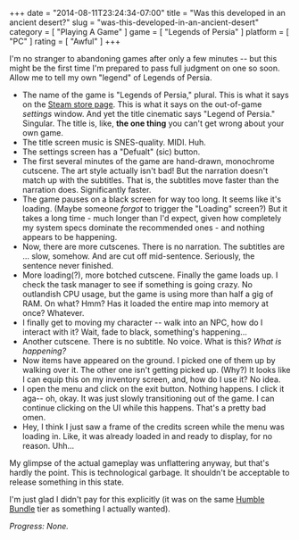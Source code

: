 +++
date = "2014-08-11T23:24:34-07:00"
title = "Was this developed in an ancient desert?"
slug = "was-this-developed-in-an-ancient-desert"
category = [ "Playing A Game" ]
game = [ "Legends of Persia" ]
platform = [ "PC" ]
rating = [ "Awful" ]
+++

I'm no stranger to abandoning games after only a few minutes -- but this might be the first time I'm prepared to pass full judgment on one so soon.  Allow me to tell my own "legend" of Legends of Persia.

* The name of the game is "Legends of Persia," plural.  This is what it says on the <a href="http://store.steampowered.com/app/301220/">Steam store page</a>.  This is what it says on the out-of-game <i>settings</i> window.  And yet the title cinematic says "Legend of Persia."  Singular.  The title is, like, <b>the one thing</b> you can't get wrong about your own game.
* The title screen music is SNES-quality.  MIDI.  Huh.
* The settings screen has a "Defualt" (sic) button.
* The first several minutes of the game are hand-drawn, monochrome cutscene.  The art style actually isn't bad!  But the narration doesn't match up with the subtitles.  That is, the subtitles move faster than the narration does.  Significantly faster.
* The game pauses on a black screen for way too long.  It seems like it's loading.  (Maybe someone <i>forgot</i> to trigger the "Loading" screen?)  But it takes a long time - much longer than I'd expect, given how completely my system specs dominate the recommended ones - and nothing appears to be happening.
* Now, there are more cutscenes.  There is no narration.  The subtitles are ... slow, somehow.  And are cut off mid-sentence.  Seriously, the sentence never finished.
* More loading(?), more botched cutscene.  Finally the game loads up.  I check the task manager to see if something is going crazy.  No outlandish CPU usage, but the game is using more than half a gig of RAM.  On what?  Hmm?  Has it loaded the entire map into memory at once?  Whatever.
* I finally get to moving my character -- walk into an NPC, how do I interact with it?  Wait, fade to black, something's happening...
* Another cutscene.  There is no subtitle.  No voice.  What is this?  <i>What is happening?</i>
* Now items have appeared on the ground.  I picked one of them up by walking over it.  The other one isn't getting picked up.  (Why?)  It looks like I can equip this on my inventory screen, and, how do I use it?  No idea.
* I open the menu and click on the exit button.  Nothing happens.  I click it aga-- oh, okay.  It was just slowly transitioning out of the game.  I can continue clicking on the UI while this happens.  That's a pretty bad omen.
* Hey, I think I just saw a frame of the credits screen while the menu was loading in.  Like, it was already loaded in and ready to display, for no reason.  Uhh...

My glimpse of the actual gameplay was unflattering anyway, but that's hardly the point.  This is technological garbage.  It shouldn't be acceptable to release something in this state.

I'm just glad I didn't pay for this explicitly (it was on the same <a href="http://www.humblebundle.com">Humble Bundle</a> tier as something I actually wanted).

<i>Progress: None.</i>
